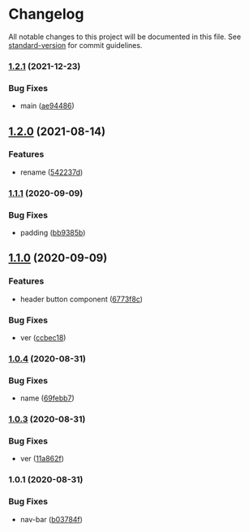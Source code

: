 # Changelog

All notable changes to this project will be documented in this file. See [standard-version](https://github.com/conventional-changelog/standard-version) for commit guidelines.

### [1.2.1](https://github.com/freedomsex/header-bar/compare/v1.2.0...v1.2.1) (2021-12-23)


### Bug Fixes

* main ([ae94486](https://github.com/freedomsex/header-bar/commit/ae94486c5eee7e0000ce58550b730d0a91f82595))

## [1.2.0](https://github.com/freedomsex/header-bar/compare/v1.1.1...v1.2.0) (2021-08-14)


### Features

* rename ([542237d](https://github.com/freedomsex/header-bar/commit/542237d9323bc959bb6bc2deb789f0844ce99927))

### [1.1.1](https://github.com/freedomsex/header-bar/compare/v1.1.0...v1.1.1) (2020-09-09)


### Bug Fixes

* padding ([bb9385b](https://github.com/freedomsex/header-bar/commit/bb9385bf73a738fc94b0d7de4e870cb4b5a08586))

## [1.1.0](https://github.com/freedomsex/header-bar/compare/v1.0.4...v1.1.0) (2020-09-09)


### Features

* header button component ([6773f8c](https://github.com/freedomsex/header-bar/commit/6773f8ca9c4291e6969528e194204b722a62a9f7))


### Bug Fixes

* ver ([ccbec18](https://github.com/freedomsex/header-bar/commit/ccbec18ba40858b3f3223096dac1f7110aa9306f))

### [1.0.4](https://github.com/freedomsex/header-bar/compare/v1.0.3...v1.0.4) (2020-08-31)


### Bug Fixes

* name ([69febb7](https://github.com/freedomsex/header-bar/commit/69febb7141b8d598d03a67479d6a8383dd3b0f48))

### [1.0.3](https://github.com/freedomsex/header-bar/compare/v1.0.1...v1.0.3) (2020-08-31)


### Bug Fixes

* ver ([11a862f](https://github.com/freedomsex/header-bar/commit/11a862ff5265ea3dbe9790fbd2b3bf6eff11d7d0))

### 1.0.1 (2020-08-31)


### Bug Fixes

* nav-bar ([b03784f](https://github.com/freedomsex/header-bar/commit/b03784f5d90dd551fc1b24ef6342d5c1db6e2f41))
